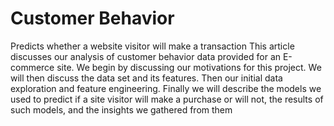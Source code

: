 # Customer Behavior
Predicts whether a website visitor will make a transaction
This article discusses our analysis of customer behavior data provided for an E-commerce site. We begin by discussing our motivations for this project. We will then discuss the data set and its features. Then our initial data exploration and feature engineering. Finally we will describe the models we used to predict if a site visitor will make a purchase or will not, the results of such models, and the insights we gathered from them
